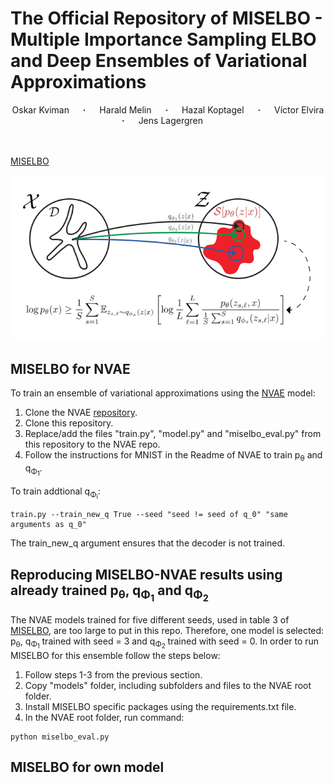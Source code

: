 # The Official Repository of MISELBO - Multiple Importance Sampling ELBO and Deep Ensembles of Variational Approximations

<div align="center">
  <a>Oskar Kviman</a> &emsp; <b>&middot;</b> &emsp;
  <a>Harald Melin</a> &emsp; <b>&middot;</b> &emsp;
  <a>Hazal Koptagel</a> &emsp; <b>&middot;</b> &emsp;
  <a>Víctor Elvira</a> &emsp; <b>&middot;</b> &emsp;
  <a>Jens Lagergren</a> &emsp; &emsp;
</div>
<br>
<br>

[MISELBO](https://arxiv.org/abs/2202.10951)

<p align="center">
    <img src="img/miselbo-framework.png" width="800">
</p>

## MISELBO for NVAE
To train an ensemble of variational approximations using the [NVAE](https://arxiv.org/abs/2007.03898)
model:
1. Clone the NVAE [repository](https://github.com/NVlabs/NVAE).
2. Clone this repository. 
3. Replace/add the files "train.py", "model.py" and "miselbo_eval.py" from this repository to the NVAE repo.
4. Follow the instructions for MNIST in the Readme of NVAE to train p<sub>&theta;</sub> and q<sub>&Phi;<sub>1</sub></sub>.

To train addtional q<sub>&Phi;<sub>i</sub></sub>:
``` 
train.py --train_new_q True --seed "seed != seed of q_0" "same arguments as q_0" 
```
The train_new_q argument ensures that the decoder is not trained.

## Reproducing MISELBO-NVAE results using already trained p<sub>&theta;</sub>, q<sub>&Phi;<sub>1</sub></sub> and q<sub>&Phi;<sub>2</sub></sub>
The NVAE models trained for five different seeds, used in table 3 of [MISELBO](https://arxiv.org/), are too 
large to put in this repo. Therefore, one model is selected: p<sub>&theta;</sub>, q<sub>&Phi;<sub>1</sub></sub> trained 
with seed = 3 and q<sub>&Phi;<sub>2</sub></sub> trained with seed = 0. In order to run MISELBO for this ensemble follow
the steps below:
1. Follow steps 1-3 from the previous section.
2. Copy "models" folder, including subfolders and files to the NVAE root folder.
3. Install MISELBO specific packages using the requirements.txt file.
4. In the NVAE root folder, run command:
``` 
python miselbo_eval.py 
```

## MISELBO for own model




